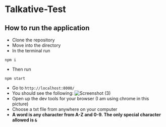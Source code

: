 # Talkative-Test

## How to run the application

- Clone the repository
- Move into the directory
- In the terminal run 
``` 
npm i 
``` 
- Then run
``` 
npm start 
```
- Go to `http://localhost:8000/`
- You should see the following:
![Screenshot (3)](https://user-images.githubusercontent.com/38388654/68767884-68c65980-0619-11ea-83b2-38fdd3f47195.png)
- Open up the dev tools for your browser (I am using chrome in this picture)
- Choose a txt file from anywhere on your computer
- **A word is any character from A-Z and 0-9. The only special character allowed is `&`**
